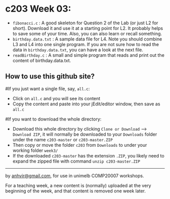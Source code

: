  c203 Week 03:
=======
  * `fibonacci.c` : A good skeleton for Question 2 of the Lab (or just L2 for short). Download it and use it at a starting point for L2. It probably helps to save some of your time. Also, you can also learn or recall something.
  * `birthday.data.txt` : A sample data file for L4. Note you should combine L3 and L4 into one single program. If you are not sure how to read the data in `birthday.data.txt`, you can have a look at the next file.
  * `readBirthday.c` : A small and simple program that reads and print out the content of birthday.data.txt.

How to use this github site?
----------------------------
#If you just want a single file, say, `all.c`:
  * Click on `all.c` and you will see its content 
  * Copy the content and paste into your jEdit/editor window, then save as `all.c`

#If you want to download the whole directory:
  * Download this whole directory by clicking `Clone or Download` --> `Download ZIP`, it will normally be downloaded to your `Downloads` folder under the name `c203-master` or `c203-master.ZIP`
  * Then copy or move the folder `c203` from `Downloads` to under your working folder `week3/`
  * If the downloaded `c203-master` has the extension `.ZIP`, you likely need to expand the zipped file with command `unzip c203-master.ZIP`
 
-------------------------------------------------------------
by anhvir@gmail.com, for use in unimelb COMP20007 workshops.

For a teaching week, a new content is (normally) uploaded at the very beginning of the week, and that content is removed one week later.

